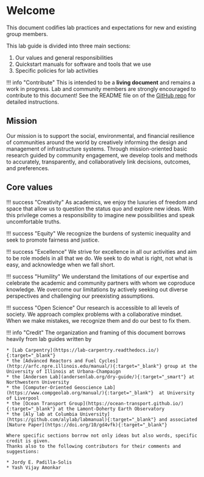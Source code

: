 # Welcome

This document codifies lab practices and expectations for new and existing group members.

This lab guide is divided into three main sections:

1. Our values and general responsibilities
1. Quickstart manuals for software and tools that we use
1. Specific policies for lab activities

!!! info "Contribute"
    This is intended to be a **living document** and remains a work in progress.
    Lab and community members are strongly encouraged to contribute to this document!
    See the README file on of the [GitHub repo](https://github.com/jdossgollin/lab-guide/) for detailed instructions.

## Mission

Our mission is to support the social, environmental, and financial resilience of communities around the world by creatively informing the design and management of infrastructure systems.
Through mission-oriented basic research guided by community engagement, we develop tools and methods to accurately, transparently, and collaboratively link decisions, outcomes, and preferences.

## Core values

!!! success "Creativity"
    As academics, we enjoy the luxuries of freedom and space that allow us to question the status quo and explore new ideas.
    With this privilege comes a responsibility to imagine new possibilities and speak uncomfortable truths.

!!! success "Equity"
    We recognize the burdens of systemic inequality and seek to promote fairness and justice.

!!! success "Excellence"
    We strive for excellence in all our activities and aim to be role models in all that we do.
    We seek to do what is right, not what is easy, and acknowledge when we fall short.

!!! success "Humility"
    We understand the limitations of our expertise and celebrate the academic and community partners with whom we coproduce knowledge.
    We overcome our limitations by actively seeking out diverse perspectives and challenging our preexisting assumptions.

!!! success "Open Science"
    Our research is accessible to all levels of society.
    We approach complex problems with a collaborative mindset.
    When we make mistakes, we recognize them and do our best to fix them.

!!! info "Credit"
    The organization and framing of this document borrows heavily from lab guides written by

    * [Lab Carpentry](https://lab-carpentry.readthedocs.io/){:target="_blank"}
    * the [Advanced Reactors and Fuel Cycles](http://arfc.npre.illinois.edu/manual/){:target="_blank"} group at the University of Illinois at Urbana-Champaign
    * the [Andersen Lab](andersenlab.org/dry-guide/){:target="_smart"} at Northwestern University
    * the [Computer-Oriented Geoscience Lab](https://www.compgeolab.org/manual/){:target="_blank"}  at University of Liverpool
    * the [Ocean Transport Group](https://ocean-transport.github.io/){:target="_blank"} at the Lamont-Doherty Earth Observatory
    * the [Aly lab at Columbia University](https://github.com/alylab/labmanual){:target="_blank"} and associated [Nature Paper](https://doi.org/10/gd4vfk){:target="_blank"}

    Where specific sections borrow not only ideas but also words, specific credit is given.
    Thanks also to the following contributors for their comments and suggestions:
    
    * Jordy E. Padilla-Solis
    * Yash Vijay Amonkar
